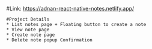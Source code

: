 #Link: https://adnan-react-native-notes.netlify.app/

    #Project Details
    * List notes page + Floating button to create a note
    * View note page
    * Create note page
    * Delete note popup Confirmation
